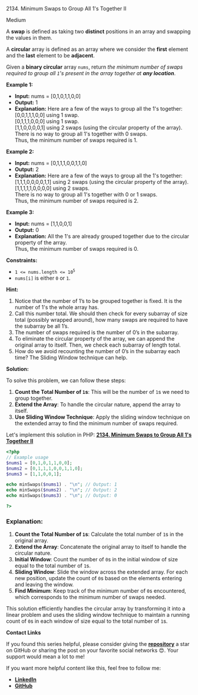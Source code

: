 2134\. Minimum Swaps to Group All 1's Together II

Medium

A **swap** is defined as taking two **distinct** positions in an array and swapping the values in them.

A **circular** array is defined as an array where we consider the **first** element and the **last** element to be **adjacent**.

Given a **binary circular** array `nums`, return _the minimum number of swaps required to group all `1`'s present in the array together at **any location**_.

**Example 1:**

- **Input:** nums = [0,1,0,1,1,0,0]
- **Output:** 1
- **Explanation:** Here are a few of the ways to group all the 1's together:\
  [0,0,1,1,1,0,0] using 1 swap.\
  [0,1,1,1,0,0,0] using 1 swap.\
  [1,1,0,0,0,0,1] using 2 swaps (using the circular property of the array).\
  There is no way to group all 1's together with 0 swaps.\
  Thus, the minimum number of swaps required is 1. 

**Example 2:**

- **Input:** nums = [0,1,1,1,0,0,1,1,0]
- **Output:** 2
- **Explanation:** Here are a few of the ways to group all the 1's together:\
  [1,1,1,0,0,0,0,1,1] using 2 swaps (using the circular property of the array).\
  [1,1,1,1,1,0,0,0,0] using 2 swaps.\
  There is no way to group all 1's together with 0 or 1 swaps.\
  Thus, the minimum number of swaps required is 2.

**Example 3:**

- **Input:** nums = [1,1,0,0,1]
- **Output:** 0
- **Explanation:** All the 1's are already grouped together due to the circular property of the array.\
  Thus, the minimum number of swaps required is 0.

**Constraints:**

- <code>1 <= nums.length <= 10<sup>5</sup></code>
- `nums[i]` is either `0` or `1`.

**Hint:**
1. Notice that the number of 1’s to be grouped together is fixed. It is the number of 1's the whole array has.
2. Call this number total. We should then check for every subarray of size total (possibly wrapped around), how many swaps are required to have the subarray be all 1’s.
3. The number of swaps required is the number of 0’s in the subarray.
4. To eliminate the circular property of the array, we can append the original array to itself. Then, we check each subarray of length total.
5. How do we avoid recounting the number of 0’s in the subarray each time? The Sliding Window technique can help.


**Solution:**


To solve this problem, we can follow these steps:

1. **Count the Total Number of `1`s**: This will be the number of `1`s we need to group together.
2. **Extend the Array**: To handle the circular nature, append the array to itself.
3. **Use Sliding Window Technique**: Apply the sliding window technique on the extended array to find the minimum number of swaps required.

Let's implement this solution in PHP: **[2134. Minimum Swaps to Group All 1's Together II](https://github.com/mah-shamim/leet-code-in-php/tree/main/algorithms/002134-minimum-swaps-to-group-all-1s-together-ii/solution.php)**

```php
<?php
// Example usage
$nums1 = [0,1,0,1,1,0,0];
$nums2 = [0,1,1,1,0,0,1,1,0];
$nums3 = [1,1,0,0,1];

echo minSwaps($nums1) . "\n"; // Output: 1
echo minSwaps($nums2) . "\n"; // Output: 2
echo minSwaps($nums3) . "\n"; // Output: 0

?>
```

### Explanation:

1. **Count the Total Number of `1`s**: Calculate the total number of `1`s in the original array.
2. **Extend the Array**: Concatenate the original array to itself to handle the circular nature.
3. **Initial Window**: Count the number of `0`s in the initial window of size equal to the total number of `1`s.
4. **Sliding Window**: Slide the window across the extended array. For each new position, update the count of `0`s based on the elements entering and leaving the window.
5. **Find Minimum**: Keep track of the minimum number of `0`s encountered, which corresponds to the minimum number of swaps needed.

This solution efficiently handles the circular array by transforming it into a linear problem and uses the sliding window technique to maintain a running count of `0`s in each window of size equal to the total number of `1`s.


**Contact Links**

If you found this series helpful, please consider giving the **[repository](https://github.com/mah-shamim/leet-code-in-php)** a star on GitHub or sharing the post on your favorite social networks 😍. Your support would mean a lot to me!

If you want more helpful content like this, feel free to follow me:

- **[LinkedIn](https://www.linkedin.com/in/arifulhaque/)**
- **[GitHub](https://github.com/mah-shamim)**
